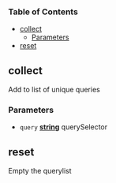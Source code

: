<!-- Generated by documentation.js. Update this documentation by updating the source code. -->

### Table of Contents

-   [collect][1]
    -   [Parameters][2]
-   [reset][3]

## collect

Add to list of unique queries

### Parameters

-   `query` **[string][4]** querySelector

## reset

Empty the querylist

[1]: #collect

[2]: #parameters

[3]: #reset

[4]: https://developer.mozilla.org/docs/Web/JavaScript/Reference/Global_Objects/String
